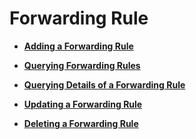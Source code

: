 # Forwarding Rule<a name="EN-US_TOPIC_0116649232"></a>

-   **[Adding a Forwarding Rule](adding-a-forwarding-rule.md)**  

-   **[Querying Forwarding Rules](querying-forwarding-rules.md)**  

-   **[Querying Details of a Forwarding Rule](querying-details-of-a-forwarding-rule.md)**  

-   **[Updating a Forwarding Rule](updating-a-forwarding-rule.md)**  

-   **[Deleting a Forwarding Rule](deleting-a-forwarding-rule.md)**  


